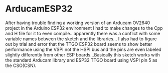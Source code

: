 # ArducamESP32
After having trouble finding a working version of an Arducam OV2640 project in the Arduino ESP32 environment I had to make changes to the Cpp and H file for it to even compile.. apparently there was a conflict with some variable names between the sketch and the libraries... I also had to figure out by trial and error that the TTGO ESP32 board seems to show better performance using the VSPI not the HSPI bus and the pins are even labeled slightly differently from other ESP boards...Basically this sketch works with the standard Arducam library and ESP32 TTGO board using VSPI pin 5 as the CSO(CSN).
